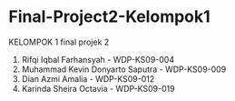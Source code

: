 # Final-Project2-Kelompok1

KELOMPOK 1 final projek 2

1. Rifqi Iqbal Farhansyah - WDP-KS09-004
2. Muhammad Kevin Donyarto Saputra - WDP-KS09-009
3. Dian Azmi Amalia  - WDP-KS09-012
4. Karinda Sheira Octavia - WDP-KS09-019
